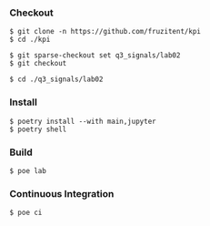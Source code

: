 ### Checkout
```shell
$ git clone -n https://github.com/fruzitent/kpi
$ cd ./kpi

$ git sparse-checkout set q3_signals/lab02
$ git checkout

$ cd ./q3_signals/lab02
```

### Install
```shell
$ poetry install --with main,jupyter
$ poetry shell
```

### Build
```shell
$ poe lab
```

### Continuous Integration
```shell
$ poe ci
```
